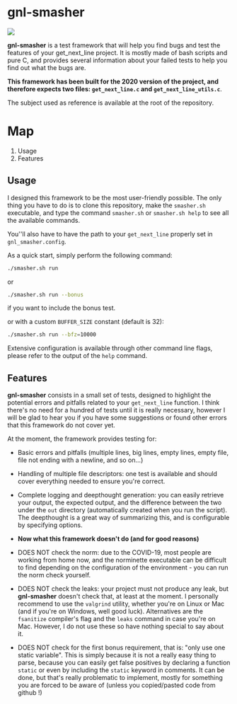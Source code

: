 # gnl-smasher
![](https://i.imgur.com/0UWAtlh.png)


**gnl-smasher** is a test framework that will help you find bugs and test the features of your get_next_line project. It is mostly made of bash scripts and pure C, and provides several information about your failed tests to help you find out what the bugs are.


**This framework has been built for the 2020 version of the project, and therefore expects two files: `get_next_line.c` and `get_next_line_utils.c`**.


The subject used as reference is available at the root of the repository.

# Map
1. Usage
2. Features

## Usage

I designed this framework to be the most user-friendly possible. The only thing you have to do is to clone this repository, make the `smasher.sh` executable, and type the command `smasher.sh` or `smasher.sh help` to see all the available commands.


You''ll also have to have the path to your `get_next_line` properly set in `gnl_smasher.config`.


As a quick start, simply perform the following command:
```bash
./smasher.sh run
```
or
```bash
./smasher.sh run --bonus
```

if you want to include the bonus test.

or with a custom `BUFFER_SIZE` constant (default is 32):
```bash
./smasher.sh run --bfz=10000
```

Extensive configuration is available through other command line flags, please refer to the output of the `help` command.

## Features

**gnl-smasher** consists in a small set of tests, designed to highlight the potential errors and pitfalls related to your `get_next_line` function. I think there's no need for a hundred of tests until it is really necessary, however I will be glad to hear you if you have some suggestions or found other errors that this framework do not cover yet.


At the moment, the framework provides testing for:

- Basic errors and pitfalls (multiple lines, big lines, empty lines, empty file, file not ending with a newline, and so on...)
- Handling of multiple file descriptors: one test is available and should cover everything needed to ensure you're correct.
- Complete logging and deepthought generation: you can easily retrieve your output, the expected output, and the difference between the two under the `out` directory (automatically created when you run the script). The deepthought is a great way of summarizing this, and is configurable by specifying options.

- **Now what this framework doesn't do (and for good reasons)**

- DOES NOT check the norm: due to the COVID-19, most people are working from home now, and the norminette executable can be difficult to find depending on the configuration of the environment - you can run the norm check yourself.

- DOES NOT	check the leaks: your project must not produce any leak, but **gnl-smasher** doesn't check that, at least at the moment. I personally recommend to use the `valgrind` utility, whether you're on Linux or Mac (and if you're on Windows, well good luck). Alternatives are the `fsanitize` compiler's flag and the `leaks` command in case you're on Mac. However, I do not use these so have nothing special to say about it.

- DOES NOT check for the first bonus requirement, that is: "only use one static variable". This is simply because it is not a really easy thing to parse, because you can easily get false positives by declaring a function `static` or even by including the `static` keyword in comments. It can be done, but that's really problematic to implement, mostly for something you are forced to be aware of (unless you copied/pasted code from github !)
